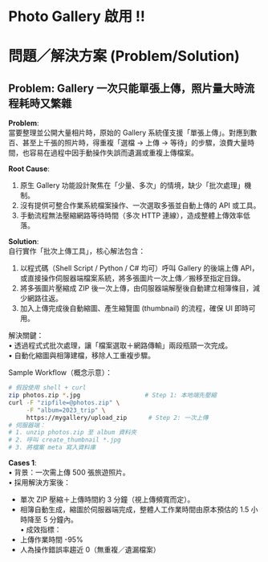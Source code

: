 # Photo Gallery 啟用 !!

# 問題／解決方案 (Problem/Solution)

## Problem: Gallery 一次只能單張上傳，照片量大時流程耗時又繁雜  

**Problem**:  
當要整理並公開大量相片時，原始的 Gallery 系統僅支援「單張上傳」。對應到數百、甚至上千張的照片時，得重複「選檔 → 上傳 → 等待」的步驟，浪費大量時間，也容易在過程中因手動操作失誤而遺漏或重複上傳檔案。  

**Root Cause**:  
1. 原生 Gallery 功能設計聚焦在「少量、多次」的情境，缺少「批次處理」機制。  
2. 沒有提供可整合作業系統檔案操作、一次選取多張並自動上傳的 API 或工具。  
3. 手動流程無法壓縮網路等待時間（多次 HTTP 連線），造成整體上傳效率低落。  

**Solution**:  
自行實作「批次上傳工具」，核心解法包含：  
1. 以程式碼（Shell Script / Python / C# 均可）呼叫 Gallery 的後端上傳 API，或直接操作伺服器端檔案系統，將多張圖片一次上傳／搬移至指定目錄。  
2. 將多張圖片壓縮成 ZIP 後一次上傳，由伺服器端解壓後自動建立相簿條目，減少網路往返。  
3. 加入上傳完成後自動縮圖、產生縮覽圖 (thumbnail) 的流程，確保 UI 即時可用。  

解決關鍵：  
• 透過程式式批次處理，讓「檔案選取＋網路傳輸」兩段瓶頸一次完成。  
• 自動化縮圖與相簿建檔，移除人工重複步驟。  

Sample Workflow（概念示意）：  
```bash
# 假設使用 shell + curl
zip photos.zip *.jpg                  # Step 1: 本地端先壓縮
curl -F "zipfile=@photos.zip" \
     -F "album=2023_trip" \
     https://mygallery/upload_zip      # Step 2: 一次上傳
# 伺服器端：
# 1. unzip photos.zip 至 album 資料夾
# 2. 呼叫 create_thumbnail *.jpg
# 3. 將檔案 meta 寫入資料庫
```

**Cases 1**:  
• 背景：一次需上傳 500 張旅遊照片。  
• 採用解決方案後：  
  - 單次 ZIP 壓縮＋上傳時間約 3 分鐘（視上傳頻寬而定）。  
  - 相簿自動生成，縮圖於伺服器端完成，整體人工作業時間由原本預估的 1.5 小時降至 5 分鐘內。  
• 成效指標：  
  - 上傳作業時間 -95%  
  - 人為操作錯誤率趨近 0（無重複／遺漏檔案）